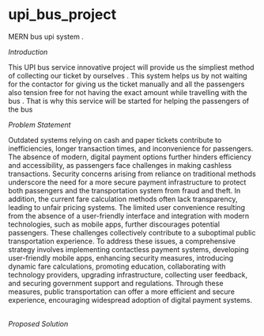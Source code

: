 # upi_bus_project
MERN bus upi system .

*Introduction*


This UPI bus service innovative project will
provide us the simpliest method of collecting
our ticket by ourselves . This system helps us
by not waiting for the contactor for giving us
the ticket manually and all the passengers
also tension free for not having the exact
amount while travelling with the bus . That is
why this service will be started for helping the
passengers of the bus




*Problem Statement*


 Outdated systems relying on cash and paper tickets contribute to inefficiencies, longer transaction times, and inconvenience for passengers. The absence of modern, digital payment options further hinders efficiency and accessibility, as passengers face challenges in making cashless transactions. Security concerns arising from reliance on traditional methods underscore the need for a more secure payment infrastructure to protect both passengers and the transportation system from fraud and theft. In addition, the current fare calculation methods often lack transparency, leading to unfair pricing systems. The limited user convenience resulting from the absence of a user-friendly interface and integration with modern technologies, such as mobile apps, further discourages potential passengers. These challenges collectively contribute to a suboptimal public transportation experience. To address these issues, a comprehensive strategy involves implementing contactless payment systems, developing user-friendly mobile apps, enhancing security measures, introducing dynamic fare calculations, promoting education, collaborating with technology providers, upgrading infrastructure, collecting user feedback, and securing government support and regulations. Through these measures, public transportation can offer a more efficient and secure experience, encouraging widespread adoption of digital payment systems.
 


*Proposed Solution*


